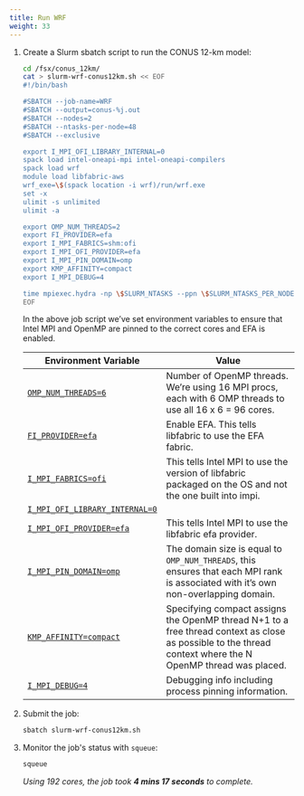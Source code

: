 ```yaml
---
title: Run WRF
weight: 33
--- 
```


1. Create a Slurm sbatch script to run the CONUS 12-km model:

    ```bash
    cd /fsx/conus_12km/
    cat > slurm-wrf-conus12km.sh << EOF
    #!/bin/bash

    #SBATCH --job-name=WRF
    #SBATCH --output=conus-%j.out
    #SBATCH --nodes=2
    #SBATCH --ntasks-per-node=48
    #SBATCH --exclusive

    export I_MPI_OFI_LIBRARY_INTERNAL=0
    spack load intel-oneapi-mpi intel-oneapi-compilers
    spack load wrf
    module load libfabric-aws
    wrf_exe=\$(spack location -i wrf)/run/wrf.exe
    set -x
    ulimit -s unlimited
    ulimit -a

    export OMP_NUM_THREADS=2
    export FI_PROVIDER=efa
    export I_MPI_FABRICS=shm:ofi
    export I_MPI_OFI_PROVIDER=efa
    export I_MPI_PIN_DOMAIN=omp
    export KMP_AFFINITY=compact
    export I_MPI_DEBUG=4

    time mpiexec.hydra -np \$SLURM_NTASKS --ppn \$SLURM_NTASKS_PER_NODE \$wrf_exe
    EOF
    ```

    In the above job script we’ve set environment variables to ensure that Intel MPI and OpenMP are pinned to the correct cores and EFA is enabled. 

    | Environment Variable | Value |
    | -------------------- | ----- |
    | [`OMP_NUM_THREADS=6`](https://www.openmp.org/spec-html/5.0/openmpse50.html) | Number of OpenMP threads. We’re using 16 MPI procs, each with 6 OMP threads to use all 16 x 6 = 96 cores. |
    | [`FI_PROVIDER=efa`](https://www.intel.com/content/www/us/en/developer/articles/technical/mpi-library-2019-over-libfabric.html#inpage-nav-3) | Enable EFA. This tells libfabric to use the EFA fabric. | This tells Intel MPI to use libfabric. |
    | [`I_MPI_FABRICS=ofi`](https://www.intel.com/content/www/us/en/develop/documentation/mpi-developer-reference-linux/top/environment-variable-reference/environment-variables-for-fabrics-control/communication-fabrics-control.html) | This tells Intel MPI to use the version of libfabric packaged on the OS and not the one built into impi. |
    | [`I_MPI_OFI_LIBRARY_INTERNAL=0`](https://www.intel.com/content/www/us/en/develop/documentation/mpi-developer-reference-linux/top/environment-variable-reference/environment-variables-for-fabrics-control/ofi-capable-network-fabrics-control.html) |
    | [`I_MPI_OFI_PROVIDER=efa`](https://www.intel.com/content/www/us/en/develop/documentation/mpi-developer-reference-linux/top/environment-variable-reference/environment-variables-for-fabrics-control/ofi-capable-network-fabrics-control.html) | This tells Intel MPI to use the libfabric efa provider. |
    | [`I_MPI_PIN_DOMAIN=omp`](https://www.intel.com/content/www/us/en/develop/documentation/mpi-developer-reference-linux/top/environment-variable-reference/process-pinning/interoperability-with-openmp-api.html) | The domain size is equal to `OMP_NUM_THREADS`, this ensures that each MPI rank is associated with it’s own non-overlapping domain. |
    | [`KMP_AFFINITY=compact`](https://www.intel.com/content/www/us/en/develop/documentation/cpp-compiler-developer-guide-and-reference/top/optimization-and-programming-guide/openmp-support/openmp-library-support/thread-affinity-interface-linux-and-windows.html) | Specifying compact assigns the OpenMP thread N+1 to a free thread context as close as possible to the thread context where the N OpenMP thread was placed. |
    | [`I_MPI_DEBUG=4`](https://www.intel.com/content/www/us/en/develop/documentation/mpi-developer-reference-linux/top/environment-variable-reference/other-environment-variables.html) | Debugging info including process pinning information. |
    
2. Submit the job:

    ```bash
    sbatch slurm-wrf-conus12km.sh
    ```

3. Monitor the job's status with `squeue`:

    ```bash
    squeue
    ```

    *Using 192 cores, the job took **4 mins 17 seconds** to complete.*

